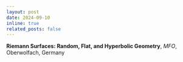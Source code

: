 ```yaml
---
layout: post
date: 2024-09-10
inline: true
related_posts: false
---
```


<b>Riemann Surfaces: Random, Flat, and Hyperbolic Geometry</b>,
<i>MFO</i>, Oberwolfach, Germany